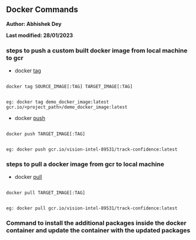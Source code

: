 ## Docker Commands

**Author: Abhishek Dey**

**Last modified: 28/01/2023**


### steps to push a custom built docker image from local machine to gcr


* docker [tag](https://docs.docker.com/engine/reference/commandline/tag/)

```

docker tag SOURCE_IMAGE[:TAG] TARGET_IMAGE[:TAG]


eg: docker tag demo_docker_image:latest gcr.io/<project_path>/demo_docker_image:latest

```

* docker [push](https://docs.docker.com/engine/reference/commandline/push/)

```

docker push TARGET_IMAGE[:TAG]


eg: docker push gcr.io/vision-intel-89531/track-confidence:latest

```

### steps to pull a docker image from gcr to local machine


* docker [pull](https://docs.docker.com/engine/reference/commandline/pull/)

```

docker pull TARGET_IMAGE[:TAG]


eg: docker pull gcr.io/vision-intel-89531/track-confidence:latest

```

### Command to install the additional packages inside the docker container and update the container with the updated packages 



